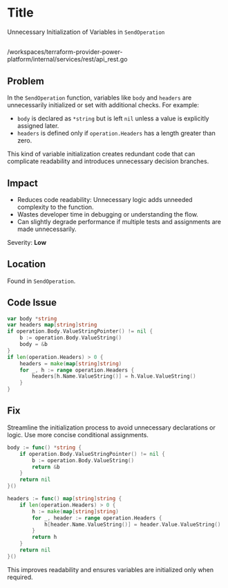 # Title

Unnecessary Initialization of Variables in `SendOperation`

##

/workspaces/terraform-provider-power-platform/internal/services/rest/api_rest.go

## Problem

In the `SendOperation` function, variables like `body` and `headers` are unnecessarily initialized or set with additional checks. For example:
- `body` is declared as `*string` but is left `nil` unless a value is explicitly assigned later.
- `headers` is defined only if `operation.Headers` has a length greater than zero.

This kind of variable initialization creates redundant code that can complicate readability and introduces unnecessary decision branches.

## Impact

- Reduces code readability: Unnecessary logic adds unneeded complexity to the function.
- Wastes developer time in debugging or understanding the flow.
- Can slightly degrade performance if multiple tests and assignments are made unnecessarily.

Severity: **Low**

## Location

Found in `SendOperation`.

## Code Issue

```go
var body *string
var headers map[string]string
if operation.Body.ValueStringPointer() != nil {
	b := operation.Body.ValueString()
	body = &b
}
if len(operation.Headers) > 0 {
	headers = make(map[string]string)
	for _, h := range operation.Headers {
		headers[h.Name.ValueString()] = h.Value.ValueString()
	}
}
```

## Fix

Streamline the initialization process to avoid unnecessary declarations or logic. Use more concise conditional assignments.

```go
body := func() *string {
	if operation.Body.ValueStringPointer() != nil {
		b := operation.Body.ValueString()
		return &b
	}
	return nil
}()

headers := func() map[string]string {
	if len(operation.Headers) > 0 {
		h := make(map[string]string)
		for _, header := range operation.Headers {
			h[header.Name.ValueString()] = header.Value.ValueString()
		}
		return h
	}
	return nil
}()
```

This improves readability and ensures variables are initialized only when required.